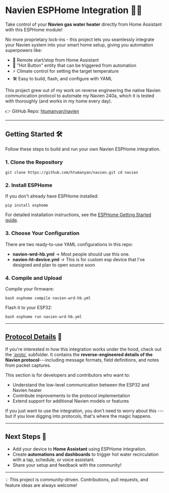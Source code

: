 # Navien ESPHome Integration 🚀🔥

Take control of your **Navien gas water heater** directly from Home
Assistant with this ESPHome module!

No more proprietary lock-ins - this project lets you seamlessly
integrate your Navien system into your smart home setup, giving you
automation superpowers like:

-   📱 Remote start/stop from Home Assistant
-   🔔 "Hot Button" entity that can be triggered from automation
-   ⚡ Climate control for setting the target temperature
-   🛠️ Easy to build, flash, and configure with YAML

This project grew out of my work on reverse engineering the native Navien communication protocol to automate my Navien 240a, which it is tested with thoroughly (and works in my home every day).

👉 GitHub Repo: [htumanyan/navien](https://github.com/htumanyan/navien)

------------------------------------------------------------------------

## Getting Started 🛠️

Follow these steps to build and run your own Navien ESPHome integration.

### 1. Clone the Repository

```
git clone https://github.com/htumanyan/navien.git cd navien
```

### 2. Install ESPHome

If you don't already have ESPHome installed:

```
pip install esphome
```

For detailed installation instructions, see the [ESPHome Getting Started
guide](https://esphome.io/guides/getting_started_command_line.html).

### 3. Choose Your Configuration

There are two ready-to-use YAML configurations in this repo:

-   **navien-wrd-hb.yml** → Most people should use this one.
-   **navien-ht-device.yml** → This is for custom esp device that I've designed and plan to open source soon

### 4. Compile and Upload

Compile your firmware:

```
bash esphome compile navien-wrd-hb.yml 
```

Flash it to your ESP32:

```
bash esphome run navien-wrd-hb.yml
```

------------------------------------------------------------------------

## [Protocol Details](./doc/README.md) 🔬

If you're interested in how this integration works under the hood, check
out the [\`proto\`](./doc/README.md) subfolder.
It contains the **reverse-engineered details of the Navien
protocol**---including message formats, field definitions, and notes
from packet captures.

This section is for developers and contributors who want to:
- Understand the low-level communication between the ESP32 and Navien
heater
- Contribute improvements to the protocol implementation
- Extend support for additional Navien models or features

If you just want to use the integration, you don't need to worry about
this --- but if you love digging into protocols, that's where the magic
happens.

------------------------------------------------------------------------

## Next Steps 🌟

-   Add your device to **Home Assistant** using ESPHome integration.
-   Create **automations and dashboards** to trigger hot water
    recirculation with a tap, schedule, or voice assistant.
-   Share your setup and feedback with the community!

------------------------------------------------------------------------

💡 This project is community-driven. Contributions, pull requests, and
feature ideas are always welcome!
